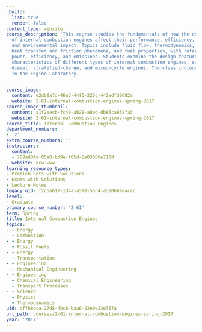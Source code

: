 ```yaml
---
_build:
  list: true
  render: false
content_type: website
course_description: 'This course studies the fundamentals of how the design and operation
  of internal combustion engines affect their performance, efficiency, fuel requirements,
  and environmental impact. Topics include fluid flow, thermodynamics, combustion,
  heat transfer and friction phenomena, and fuel properties, with reference to engine
  power, efficiency, and emissions. Students examine the design features and operating
  characteristics of different types of internal combustion engines: spark-ignition,
  diesel, stratified-charge, and mixed-cycle engines. The class includes lab project
  in the Engine Laboratory.

  '
course_image:
  content: e2db8a7d-46a3-44f5-225c-442adfd0682a
  website: 2-61-internal-combustion-engines-spring-2017
course_image_thumbnail:
  content: a1f2eecb-fc49-ab28-a8ed-db86ca932fa3
  website: 2-61-internal-combustion-engines-spring-2017
course_title: Internal Combustion Engines
department_numbers:
- '2'
extra_course_numbers: ''
instructors:
  content:
  - 789ad34d-05e8-bd9e-f05d-8e03380e710d
  website: ocw-www
learning_resource_types:
- Problem Sets with Solutions
- Exams with Solutions
- Lecture Notes
legacy_uid: f2c5a617-1d4a-a5f8-55c4-a5e0b89aacac
level:
- Graduate
primary_course_number: '2.61'
term: Spring
title: Internal Combustion Engines
topics:
- - Energy
  - Combustion
- - Energy
  - Fossil Fuels
- - Energy
  - Transportation
- - Engineering
  - Mechanical Engineering
- - Engineering
  - Chemical Engineering
  - Transport Processes
- - Science
  - Physics
  - Thermodynamics
uid: cf708eca-27d8-4bc6-baa6-22e9e23e767a
url_path: courses/2-61-internal-combustion-engines-spring-2017
year: '2017'
---
```

